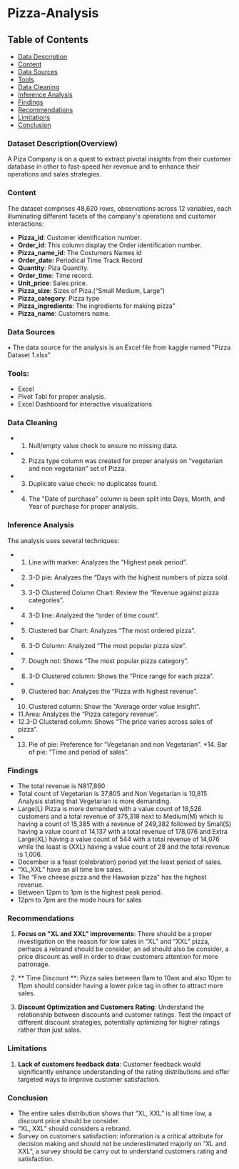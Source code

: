 # Pizza-Analysis

## Table of Contents

- [Data Description](#dataset-description)
- [Content](#content)
- [Data Sources](#data-sources)
- [Tools](#tools)
- [Data Cleaning](#data-cleaning)
- [Inference Analysis](#inference-analysis)
- [Findings](#findings)
- [Recommendations](#recommendations)
- [Limitations](#limitations)
- [Conclusion](#conclusion)

### Dataset Description(Overview)
A Piza Company  is on a quest to extract pivotal insights from their customer database in other to fast-speed her revenue and to enhance their operations and sales strategies.

### Content
 The dataset comprises 48,620 rows, observations across 12 variables, each illuminating different facets of the company's operations and customer interactions:

- **Pizza_id**: Customer identification number.
- **Order_id**: This column display the Order identification number.
- **Pizza_name_id**: The Costumers Names id
- **Order_date:** Periodical Time Track Record
- **Quantity**: Piza Quantity.
- **Order_time**: Time record.
- **Unit_price**:  Sales price.
- **Pizza_size**:  Sizes of Piza.(“Small Medium, Large”)
- **Pizza_category**: Pizza type
- **Pizza_ingredients**: The ingredients for making pizza"
- **Pizza_name**: Customers name.

### Data Sources 

•	The data source for the analysis is an Excel file from kaggle named "Pizza Dataset 1.xlsx"

### Tools:
 * Excel
 * Pivot Tabl for proper analysis.
 * Excel Dashboard for interactive visualizations

### Data Cleaning
* 1. Null/empty value check to ensure no missing data.
* 2.  Pizza type column was created for proper analysis on “vegetarian and non vegetarian” set of Pizza.
* 3. Duplicate value check: no duplicates found.
* 4. The "Date of purchase" column is been split into Days, Month, and Year of purchase for proper analysis.

### Inference Analysis
  The analysis uses several techniques:
* 1. Line with marker: Analyzes the “Highest peak period”.
* 2. 3-D pie: Analyzes the “Days with the highest numbers of pizza sold.
* 3. 3-D Clustered Column Chart: Review the “Revenue against pizza categories”.
* 4. 3-D line: Analyzed the “order of time count”.
* 5. Clustered bar Chart: Analyzes “The most ordered pizza”.
* 6. 3-D Column: Analyzed “The most popular pizza size”.
* 7. Dough not: Shows “The most popular pizza category”.
* 8. 3-D Clustered column: Shows the “Price range for each pizza”.
* 9. Clustered bar: Analyzes the “Pizza with highest revenue”.
* 10. Clustered column: Show the “Average order value insight”.
* 11.Area: Analyzes the “Pizza category revenue”.
* 12.3-D Clustered column: Shows “The price varies across sales of pizza”.
* 13. Pie of pie: Preference for “Vegetarian and non Vegetarian”.
*14. Bar of pie: “Time and period of sales”.

 
### Findings
* The total revenue is N817,860
* Total count of Vegetarian is 37,805 and Non Vegetarian is 10,815 Analysis stating that Vegetarian is more demanding.
* Large(L) Pizza is more demanded with a value count of 18,526 customers and a total revenue of 375,318 next to Medium(M) which is having a count of 15,385 with a revenue of 249,382 followed by Small(S) having a value count of 14,137 with a total revenue of 178,076 and Extra Large(XL) having a value count of 544 with a total revenue of 14,076 while the least is (XXL) having a value count of 28 and the total revenue is 1,006.
* December is a feast (celebration) period yet the least period of sales.
* “XL,XXL” have an all time low sales.
* The “Five cheese pizza and the Hawaiian pizza” has the highest revenue.
* Between 12pm to 1pm is the highest peak period.
* 12pm to 7pm are the mode hours for sales

### Recommendations
1. **Focus on "XL and XXL" improvements**: There should be a proper investigation on the reason for low sales in “XL” and “XXL” pizza, perhaps a rebrand should be consider, an ad should also be consider, a price discount as well in order to draw customers attention for more patronage.

2. ** Time Discount **: Pizza sales between 9am to 10am and also 10pm to 11pm should consider having a lower price tag in other to attract more sales.
3. **Discount Optimization and Customers Rating**: Understand the relationship between discounts and customer ratings. Test the impact of different discount strategies, potentially optimizing for higher ratings rather than just sales.

### Limitations
1. **Lack of customers feedback data**: Customer feedback would significantly enhance understanding of the rating distributions and offer targeted ways to improve customer satisfaction.

### Conclusion
- The entire sales distribution shows that “XL, XXL” is all time low, a discount price should be consider.
- “XL, XXL” should considers a rebrand.
- Survey on customers satisfaction: information is a critical attribute for decision making and should not be underestimated majorly on “XL and XXL”, a survey should be carry out to understand customers rating and satisfaction.
